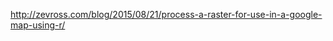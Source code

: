 

<http://zevross.com/blog/2015/08/21/process-a-raster-for-use-in-a-google-map-using-r/>



<div id="map"></div>

<script>
var landuseOverlay;

function initMap() {
    var map = new google.maps.Map(document.getElementById('map'), {
    zoom: 4,
    center: {lat: 65, lng: -152.2683},
    mapTypeId: google.maps.MapTypeId.TERRAIN
});

var bounds = new google.maps.LatLngBounds(
    new google.maps.LatLng(54.36582, -167.7103),
    new google.maps.LatLng(71.39622, -129.9973));

var overlayOpts = {
    opacity:0.5
}

var imgSrc = '{{ site.url }}/assets/tree-map.png'

landuseOverlay = new google.maps.GroundOverlay(imgSrc, bounds, overlayOpts);
landuseOverlay.setMap(map);
}

</script>
<script async="" defer src="https://maps.googleapis.com/maps/api/js?callback=initMap&signed_in=true"></script>
